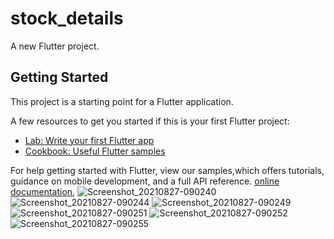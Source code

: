 # stock_details

A new Flutter project.

## Getting Started

This project is a starting point for a Flutter application.

A few resources to get you started if this is your first Flutter project:

- [Lab: Write your first Flutter app](https://flutter.dev/docs/get-started/codelab)
- [Cookbook: Useful Flutter samples](https://flutter.dev/docs/cookbook)

For help getting started with Flutter, view our samples,which offers tutorials, guidance on mobile development, and a full API reference.
[online documentation](https://flutter.dev/docs), 
![Screenshot_20210827-090240](https://user-images.githubusercontent.com/46641187/131068102-e805923f-2218-46bf-ba45-daf1591c1c5a.jpg)
![Screenshot_20210827-090244](https://user-images.githubusercontent.com/46641187/131068118-1395170e-6c2e-431f-8c4a-36d95828ef10.jpg)
![Screenshot_20210827-090249](https://user-images.githubusercontent.com/46641187/131068125-b5b0792e-dd52-4e21-a2c3-979fa7a52ea3.jpg)
![Screenshot_20210827-090251](https://user-images.githubusercontent.com/46641187/131068130-f63e68a6-e5d6-4a19-a676-b338bb5bb577.jpg)
![Screenshot_20210827-090252](https://user-images.githubusercontent.com/46641187/131068136-c63c215e-a322-41e0-bb2c-7eb8ca4f1ae3.jpg)
![Screenshot_20210827-090255](https://user-images.githubusercontent.com/46641187/131068139-f3a85019-b7c5-4223-b3e4-06e5723044d1.jpg)
